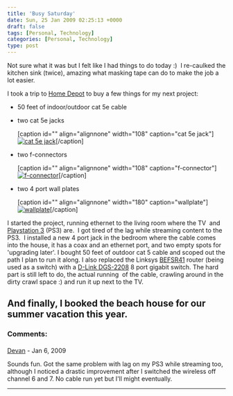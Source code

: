 ```yaml
---
title: 'Busy Saturday'
date: Sun, 25 Jan 2009 02:25:13 +0000
draft: false
tags: [Personal, Technology]
categories: [Personal, Technology]
type: post
---
```


Not sure what it was but I felt like I had things to do today :)  I re-caulked the kitchen sink (twice), amazing what masking tape can do to make the job a lot easier.

I took a trip to [Home Depot](http://www.homedepot.com) to buy a few things for my next project:

*   50 feet of indoor/outdoor cat 5e cable

*   two cat 5e jacks

    \[caption id="" align="alignnone" width="108" caption="cat 5e jack"\][![cat 5e jack](http://www.homedepot.com/catalog/productImages/300/72/72730db8-f302-4e9f-bd01-b1352444c156_300.jpg "cat 5e jack")](http://www.homedepot.com/webapp/wcs/stores/servlet/ProductDisplay?storeId=10051&langId=-1&catalogId=10053&productId=100020255&N=10000003+90282)\[/caption\]


*   two f-connectors

    \[caption id="" align="alignnone" width="108" caption="f-connector"\][![f-connector](http://www.homedepot.com/catalog/productImages/300/2e/2eb91223-1312-42a4-a107-644d16321577_300.jpg "f-connector")](http://www.homedepot.com/webapp/wcs/stores/servlet/ProductDisplay?storeId=10051&langId=-1&catalogId=10053&productId=100014247&N=10000003+90282)\[/caption\]


*   two 4 port wall plates

    \[caption id="" align="alignnone" width="180" caption="wallplate"\][![wallplate](http://www.homedepot.com/catalog/productImages/300/f5/f530cebc-e6a3-48fd-a4fb-3df05d01b7a8_300.jpg "wallplate")](http://www.homedepot.com/webapp/wcs/stores/servlet/ProductDisplay?storeId=10051&langId=-1&catalogId=10053&productId=100092855&N=10000003+90282)\[/caption\]


I started the project, running ethernet to the living room where the TV  and [Playstation 3](http://www.us.playstation.com/PS3/Systems/80gb.html) (PS3) are.  I got tired of the lag while streaming content to the PS3.  I installed a new 4 port jack in the bedroom where the cable comes into the house, it has a coax and an ethernet port, and two empty spots for 'upgrading later'. I bought 50 feet of outdoor cat 5 cable and scoped out the path I plan to run it along. I also replaced the Linksys [BEFSR41](http://www.amazon.com/Linksys-EtherFast-Router-4-Port-BEFSR41/dp/B00004SB92) router (being used as a switch) with a [D-Link DGS-2208](http://www.dlink.com/products/?pid=495) 8 port gigabit switch. The hard part is still left to do, the actual running  of the cable, crawling around in the dirty crawl space :) and run it up next to the TV.

And finally, I booked the beach house for our summer vacation this year.
---
### Comments:
####
[Devan](http://dgoodwin.dangerouslyinc.com "dgoodwin@dangerouslyinc.com") - <time datetime="2009-01-24 23:02:31">Jan 6, 2009</time>

Sounds fun. Got the same problem with lag on my PS3 while streaming too, although I noticed a drastic improvement after I switched the wireless off channel 6 and 7. No cable run yet but I'll might eventually.
<hr />
